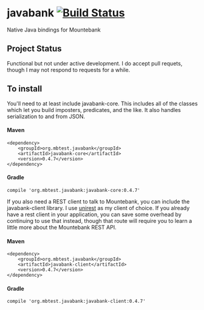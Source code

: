 # javabank [![Build Status](https://snap-ci.com/thejamesthomas/javabank/branch/master/build_image)](https://snap-ci.com/thejamesthomas/javabank/branch/master)
Native Java bindings for Mountebank

## Project Status
Functional but not under active development. I do accept pull requets, though I may not respond to requests for a while.

## To install

You'll need to at least include javabank-core. This includes all of the classes which let you build imposters, predicates, and the like. It also handles serialization to and from JSON.

#### Maven
```
<dependency>
    <groupId>org.mbtest.javabank</groupId>
    <artifactId>javabank-core</artifactId>
    <version>0.4.7</version>
</dependency>
```
#### Gradle
```
compile 'org.mbtest.javabank:javabank-core:0.4.7'
```

If you also need a REST client to talk to Mountebank, you can include the javabank-client library. I use [unirest](http://unirest.io/java.html) as my client of choice. If you already have a rest client in your application, you can save some overhead by continuing to use that instead, though that route will require you to learn a little more about the Mountebank REST API.

#### Maven
```
<dependency>
    <groupId>org.mbtest.javabank</groupId>
    <artifactId>javabank-client</artifactId>
    <version>0.4.7</version>
</dependency>
```
#### Gradle
```
compile 'org.mbtest.javabank:javabank-client:0.4.7'
```
